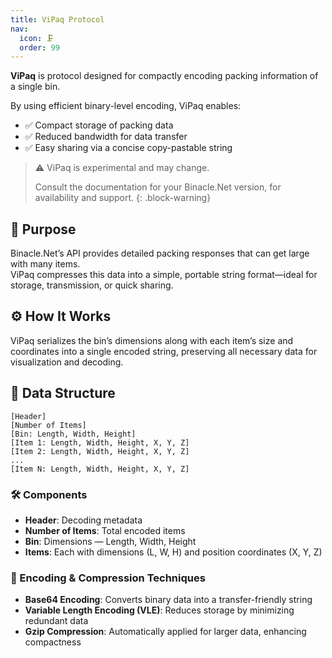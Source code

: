 ```yaml
--- 
title: ViPaq Protocol
nav:
  icon: 🗜️
  order: 99
---
```


**ViPaq** is protocol designed for compactly encoding packing information of a single bin.

By using efficient binary-level encoding, ViPaq enables:
- ✅ Compact storage of packing data
- ✅ Reduced bandwidth for data transfer
- ✅ Easy sharing via a concise copy-pastable string

> ⚠️ ViPaq is experimental and may change.
> 
> Consult the documentation for your Binacle.Net version, for availability and support.
{: .block-warning}

## 🎯 Purpose

Binacle.Net’s API provides detailed packing responses that can get large with many items.  
ViPaq compresses this data into a simple, portable string format—ideal for storage, transmission, or quick sharing.

## ⚙️ How It Works

ViPaq serializes the bin’s dimensions along with each item’s size and coordinates into a single encoded string, 
preserving all necessary data for visualization and decoding.

## 📌 Data Structure
```text
[Header] 
[Number of Items] 
[Bin: Length, Width, Height] 
[Item 1: Length, Width, Height, X, Y, Z]
[Item 2: Length, Width, Height, X, Y, Z] 
... 
[Item N: Length, Width, Height, X, Y, Z]
```

### 🛠️ Components

- **Header**: Decoding metadata
- **Number of Items**: Total encoded items
- **Bin**: Dimensions — Length, Width, Height
- **Items**: Each with dimensions (L, W, H) and position coordinates (X, Y, Z)

### 🔑 Encoding & Compression Techniques

- **Base64 Encoding**: Converts binary data into a transfer-friendly string
- **Variable Length Encoding (VLE)**: Reduces storage by minimizing redundant data
- **Gzip Compression**: Automatically applied for larger data, enhancing compactness
